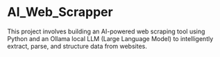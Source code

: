 # AI_Web_Scrapper
This project involves building an AI-powered web scraping tool using Python and an Ollama local LLM (Large Language Model) to intelligently extract, parse, and structure data from websites.

